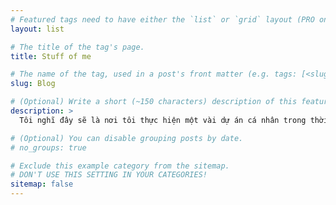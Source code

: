 ```yaml
---
# Featured tags need to have either the `list` or `grid` layout (PRO only).
layout: list

# The title of the tag's page.
title: Stuff of me

# The name of the tag, used in a post's front matter (e.g. tags: [<slug>]).
slug: Blog

# (Optional) Write a short (~150 characters) description of this featured tag.
description: >
  Tôi nghĩ đây sẽ là nơi tôi thực hiện một vài dự án cá nhân trong thời gian tới ... nếu có thời gian (Chém gió vậy thôi chứ tôi lười quá 🫠)

# (Optional) You can disable grouping posts by date.
# no_groups: true

# Exclude this example category from the sitemap.
# DON'T USE THIS SETTING IN YOUR CATEGORIES!
sitemap: false
---
```

